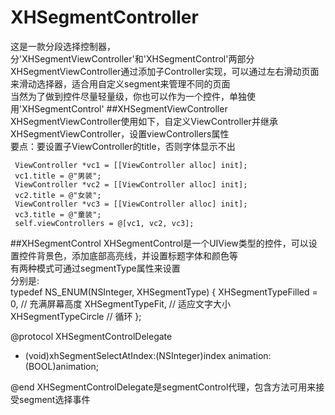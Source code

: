 # XHSegmentController
这是一款分段选择控制器，分'XHSegmentViewController'和'XHSegmentControl'两部分<br>
XHSegmentViewController通过添加子Controller实现，可以通过左右滑动页面来滑动选择器，适合用自定义segment来管理不同的页面<br>
当然为了做到控件尽量轻量级，你也可以作为一个控件，单独使用'XHSegmentControl'
##XHSegmentViewController
XHSegmentViewController使用如下，自定义ViewController并继承XHSegmentViewController，设置viewControllers属性<br>
要点：要设置子ViewController的title，否则字体显示不出<br>

     ViewController *vc1 = [[ViewController alloc] init];
     vc1.title = @"男装";
     ViewController *vc2 = [[ViewController alloc] init];
     vc2.title = @"女装";
     ViewController *vc3 = [[ViewController alloc] init];
     vc3.title = @"童装";
     self.viewControllers = @[vc1, vc2, vc3];
##XHSegmentControl
XHSegmentControl是一个UIView类型的控件，可以设置控件背景色，添加底部高亮线，并设置标题字体和颜色等<br>
有两种模式可通过segmentType属性来设置<br>
分别是:<br>
typedef NS_ENUM(NSInteger, XHSegmentType)
{
    XHSegmentTypeFilled = 0,    //  充满屏幕高度
    XHSegmentTypeFit,           //  适应文字大小
    XHSegmentTypeCircle         //  循环
};

@protocol XHSegmentControlDelegate <NSObject>

- (void)xhSegmentSelectAtIndex:(NSInteger)index animation:(BOOL)animation;

@end
XHSegmentControlDelegate是segmentControl代理，包含方法可用来接受segment选择事件
